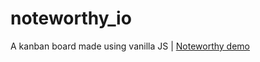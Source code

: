 # noteworthy_io
A kanban board made using vanilla JS |
[Noteworthy demo](https://enigma-cloud.github.io/noteworthy_io/)

